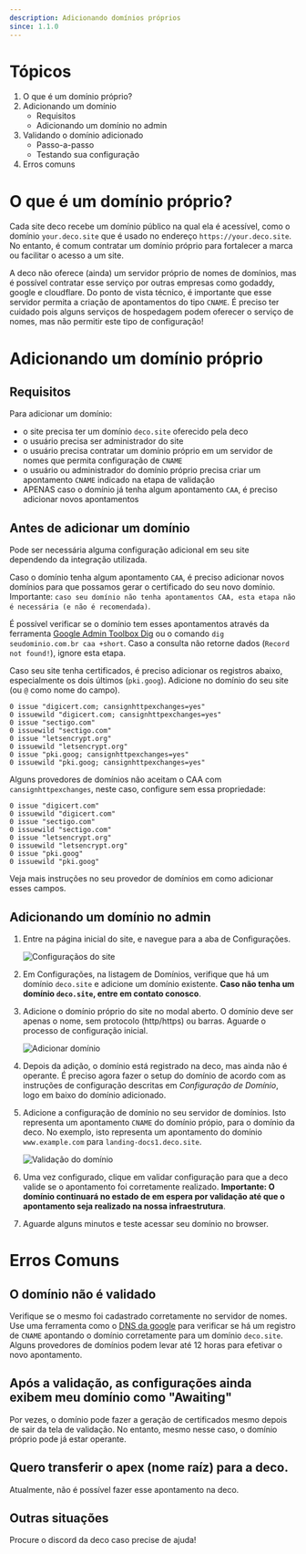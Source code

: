 ```yaml
---
description: Adicionando domínios próprios
since: 1.1.0
---
```


# Tópicos

1. O que é um domínio próprio?
2. Adicionando um domínio
   - Requisitos
   - Adicionando um domínio no admin
3. Validando o domínio adicionado
   - Passo-a-passo
   - Testando sua configuração
4. Erros comuns

# O que é um domínio próprio?

Cada site deco recebe um domínio público na qual ela é acessível, como o domínio
`your.deco.site` que é usado no endereço `https://your.deco.site`. No entanto, é
comum contratar um domínio próprio para fortalecer a marca ou facilitar o acesso
a um site.

A deco não oferece (ainda) um servidor próprio de nomes de domínios, mas é
possível contratar esse serviço por outras empresas como godaddy, google e
cloudflare. Do ponto de vista técnico, é importante que esse servidor permita a
criação de apontamentos do tipo `CNAME`. É preciso ter cuidado pois alguns
serviços de hospedagem podem oferecer o serviço de nomes, mas não permitir este
tipo de configuração!

# Adicionando um domínio próprio

## Requisitos

Para adicionar um domínio:

- o site precisa ter um domínio `deco.site` oferecido pela deco
- o usuário precisa ser administrador do site
- o usuário precisa contratar um domínio próprio em um servidor de nomes que
  permita configuração de `CNAME`
- o usuário ou administrador do domínio próprio precisa criar um apontamento
  `CNAME` indicado na etapa de validação
- APENAS caso o domínio já tenha algum apontamento `CAA`, é preciso adicionar
  novos apontamentos

## Antes de adicionar um domínio

Pode ser necessária alguma configuração adicional em seu site dependendo da
integração utilizada.

Caso o domínio tenha algum apontamento `CAA`, é preciso adicionar novos domínios
para que possamos gerar o certificado do seu novo domínio. Importante:
`caso seu domínio não tenha apontamentos CAA, esta etapa não é necessária (e não é recomendada)`.

É possível verificar se o domínio tem esses apontamentos através da ferramenta
[Google Admin Toolbox Dig](https://toolbox.googleapps.com/apps/dig/#CAA/) ou o
comando `dig seudominio.com.br caa +short`. Caso a consulta não retorne dados
(`Record not found!`), ignore esta etapa.

Caso seu site tenha certificados, é preciso adicionar os registros abaixo,
especialmente os dois últimos (`pki.goog`). Adicione no domínio do seu site (ou
`@` como nome do campo).

```
0 issue "digicert.com; cansignhttpexchanges=yes"
0 issuewild "digicert.com; cansignhttpexchanges=yes"
0 issue "sectigo.com"
0 issuewild "sectigo.com"
0 issue "letsencrypt.org"
0 issuewild "letsencrypt.org"
0 issue "pki.goog; cansignhttpexchanges=yes"
0 issuewild "pki.goog; cansignhttpexchanges=yes"
```

Alguns provedores de domínios não aceitam o CAA com `cansignhttpexchanges`,
neste caso, configure sem essa propriedade:

```
0 issue "digicert.com"
0 issuewild "digicert.com"
0 issue "sectigo.com"
0 issuewild "sectigo.com"
0 issue "letsencrypt.org"
0 issuewild "letsencrypt.org"
0 issue "pki.goog"
0 issuewild "pki.goog"
```

Veja mais instruções no seu provedor de domínios em como adicionar esses campos.

## Adicionando um domínio no admin

1. Entre na página inicial do site, e navegue para a aba de Configurações.

   ![Configuraçãos do site](/docs/getting-started/custom-domains/settings.png)

2. Em Configurações, na listagem de Domínios, verifique que há um domínio
   `deco.site` e adicione um domínio existente. **Caso não tenha um domínio
   `deco.site`, entre em contato conosco**.

3. Adicione o domínio próprio do site no modal aberto. O domínio deve ser apenas
   o nome, sem protocolo (http/https) ou barras. Aguarde o processo de
   configuração inicial.

   ![Adicionar domínio](/docs/getting-started/custom-domains/add-domain.png)

4. Depois da adição, o domínio está registrado na deco, mas ainda não é
   operante. É preciso agora fazer o setup do domínio de acordo com as 
   instruções de configuração descritas em _Configuração de Domínio_,
   logo em baixo do domínio adicionado.

5. Adicione a configuração de domínio no seu servidor de domínios. Isto
   representa um apontamento `CNAME` do domínio própio, para o domínio da deco.
   No exemplo, isto representa um apontamento do domínio `www.example.com` para
   `landing-docs1.deco.site`.

   ![Validação do domínio](/docs/getting-started/custom-domains/validate-domain.png)

6. Uma vez configurado, clique em validar configuração para que a deco valide se
   o apontamento foi corretamente realizado. **Importante: O domínio continuará
   no estado de em espera por validação até que o apontamento seja realizado na
   nossa infraestrutura**.

7. Aguarde alguns minutos e teste acessar seu domínio no browser.

# Erros Comuns

## O domínio não é validado

Verifique se o mesmo foi cadastrado corretamente no servidor de nomes. Use uma
ferramenta como o [DNS da google](https://dns.google/) para verificar se há um
registro de `CNAME` apontando o domínio corretamente para um domínio
`deco.site`. Alguns provedores de domínios podem levar até 12 horas para
efetivar o novo apontamento.

## Após a validação, as configurações ainda exibem meu domínio como "Awaiting"

Por vezes, o domínio pode fazer a geração de certificados mesmo depois de sair
da tela de validação. No entanto, mesmo nesse caso, o domínio próprio pode já
estar operante.

## Quero transferir o apex (nome raíz) para a deco.

Atualmente, não é possível fazer esse apontamento na deco.

## Outras situações

Procure o discord da deco caso precise de ajuda!
